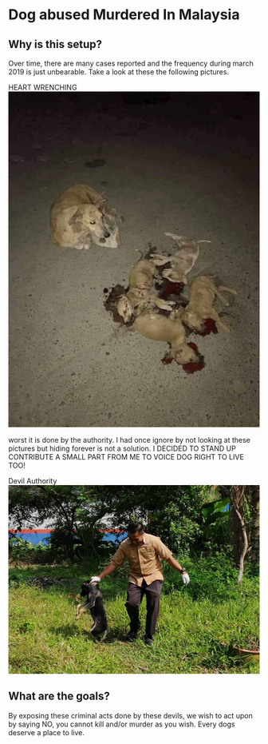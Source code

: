 # Dog abused Murdered In Malaysia

## Why is this setup?
Over time, there are many cases reported and the frequency during march 2019 is just unbearable. Take a look at these  the following pictures.

HEART WRENCHING
![heart wrenching](https://raw.githubusercontent.com/jasonwee/dog_abused_murdered_in_malaysia/master/img/53648521_1411388599003431_5108831854488715264_n.jpg)

worst it is done by the authority. I had once ignore by not looking at these pictures but hiding forever is not a solution. I DECIDED TO STAND UP CONTRIBUTE A SMALL PART FROM ME TO VOICE DOG RIGHT TO LIVE TOO!

Devil Authority
![devil authority](https://raw.githubusercontent.com/jasonwee/dog_abused_murdered_in_malaysia/master/img/53248464_2029147460522356_3644400336157802496_n.jpg)

## What are the goals?
By exposing these criminal acts done by these devils, we wish to act upon by saying NO, you cannot kill and/or murder as you wish. Every dogs deserve a place to live.



